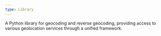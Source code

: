 ```yaml
---
type: Library
---
```


A Python library for geocoding and reverse geocoding, providing access to various geolocation services through a unified framework.